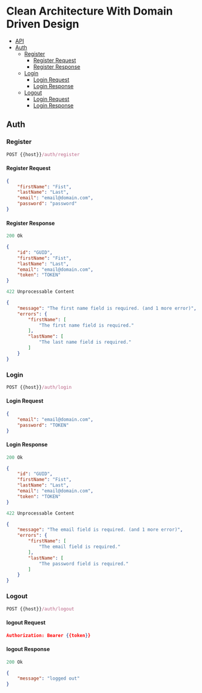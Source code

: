 # Clean Architecture With Domain Driven Design

- [API](#api)
- [Auth](#auth)
    - [Register](#register)
        - [Register Request](#register-request)
        - [Register Response](#register-response)
    - [Login](#login)
        - [Login Request](#login-request)
        - [Login Response](#login-response)
    - [Logout](#logout)
        - [Login Request](#login-request)
        - [Login Response](#login-response)

## Auth

### Register

```js
POST {{host}}/auth/register
```

#### Register Request

```json
{
    "firstName": "Fist",
    "lastName": "Last",
    "email": "email@domain.com",
    "password": "password"
}
```

#### Register Response

```js
200 Ok
```

```json
{
    "id": "GUID",
    "firstName": "Fist",
    "lastName": "Last",
    "email": "email@domain.com",
    "token": "TOKEN"
}
```

```js
422 Unprocessable Content
```

```json
{
    "message": "The first name field is required. (and 1 more error)",
    "errors": {
        "firstName": [
            "The first name field is required."
        ],
        "lastName": [
            "The last name field is required."
        ]
    }
}
```

### Login

```js
POST {{host}}/auth/login
```

#### Login Request

```json
{
    "email": "email@domain.com",
    "password": "TOKEN"
}
```

#### Login Response

```js
200 Ok
```

```json
{
    "id": "GUID",
    "firstName": "Fist",
    "lastName": "Last",
    "email": "email@domain.com",
    "token": "TOKEN"
}
```

```js
422 Unprocessable Content
```

```json
{
    "message": "The email field is required. (and 1 more error)",
    "errors": {
        "firstName": [
            "The email field is required."
        ],
        "lastName": [
            "The password field is required."
        ]
    }
}
```

### Logout

```js
POST {{host}}/auth/logout
```

#### logout Request

```json
Authorization: Bearer {{token}}
```

#### logout Response

```js
200 Ok
```

```json
{
    "message": "logged out"
}
```
